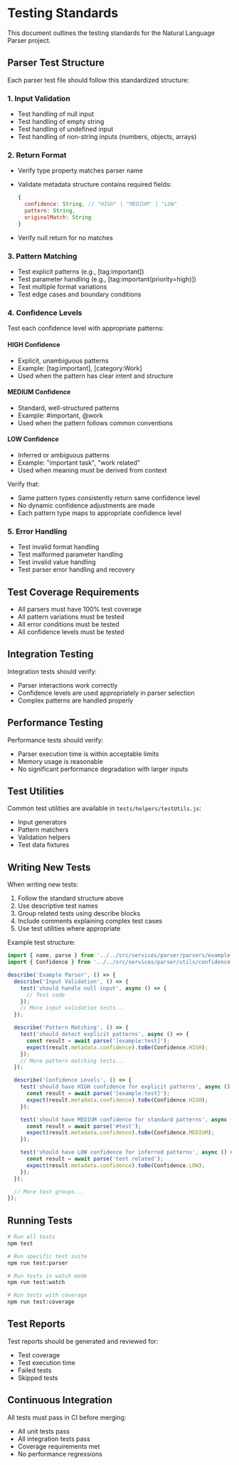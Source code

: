 # Testing Standards

This document outlines the testing standards for the Natural Language Parser project.

## Parser Test Structure

Each parser test file should follow this standardized structure:

### 1. Input Validation

- Test handling of null input
- Test handling of empty string
- Test handling of undefined input
- Test handling of non-string inputs (numbers, objects, arrays)

### 2. Return Format

- Verify type property matches parser name
- Validate metadata structure contains required fields:

  ```javascript
  {
    confidence: String, // "HIGH" | "MEDIUM" | "LOW"
    pattern: String,
    originalMatch: String
  }
  ```

- Verify null return for no matches

### 3. Pattern Matching

- Test explicit patterns (e.g., [tag:important])
- Test parameter handling (e.g., [tag:important(priority=high)])
- Test multiple format variations
- Test edge cases and boundary conditions

### 4. Confidence Levels

Test each confidence level with appropriate patterns:

#### HIGH Confidence

- Explicit, unambiguous patterns
- Example: [tag:important], [category:Work]
- Used when the pattern has clear intent and structure

#### MEDIUM Confidence

- Standard, well-structured patterns
- Example: #important, @work
- Used when the pattern follows common conventions

#### LOW Confidence

- Inferred or ambiguous patterns
- Example: "important task", "work related"
- Used when meaning must be derived from context

Verify that:

- Same pattern types consistently return same confidence level
- No dynamic confidence adjustments are made
- Each pattern type maps to appropriate confidence level

### 5. Error Handling

- Test invalid format handling
- Test malformed parameter handling
- Test invalid value handling
- Test parser error handling and recovery

## Test Coverage Requirements

- All parsers must have 100% test coverage
- All pattern variations must be tested
- All error conditions must be tested
- All confidence levels must be tested

## Integration Testing

Integration tests should verify:

- Parser interactions work correctly
- Confidence levels are used appropriately in parser selection
- Complex patterns are handled properly

## Performance Testing

Performance tests should verify:

- Parser execution time is within acceptable limits
- Memory usage is reasonable
- No significant performance degradation with larger inputs

## Test Utilities

Common test utilities are available in `tests/helpers/testUtils.js`:

- Input generators
- Pattern matchers
- Validation helpers
- Test data fixtures

## Writing New Tests

When writing new tests:

1. Follow the standard structure above
2. Use descriptive test names
3. Group related tests using describe blocks
4. Include comments explaining complex test cases
5. Use test utilities where appropriate

Example test structure:

```javascript
import { name, parse } from '../../src/services/parser/parsers/example.js';
import { Confidence } from '../../src/services/parser/utils/confidence.js';

describe('Example Parser', () => {
  describe('Input Validation', () => {
    test('should handle null input', async () => {
      // Test code
    });
    // More input validation tests...
  });

  describe('Pattern Matching', () => {
    test('should detect explicit patterns', async () => {
      const result = await parse('[example:test]');
      expect(result.metadata.confidence).toBe(Confidence.HIGH);
    });
    // More pattern matching tests...
  });

  describe('Confidence Levels', () => {
    test('should have HIGH confidence for explicit patterns', async () => {
      const result = await parse('[example:test]');
      expect(result.metadata.confidence).toBe(Confidence.HIGH);
    });

    test('should have MEDIUM confidence for standard patterns', async () => {
      const result = await parse('#test');
      expect(result.metadata.confidence).toBe(Confidence.MEDIUM);
    });

    test('should have LOW confidence for inferred patterns', async () => {
      const result = await parse('test related');
      expect(result.metadata.confidence).toBe(Confidence.LOW);
    });
  });

  // More test groups...
});
```

## Running Tests

```bash
# Run all tests
npm test

# Run specific test suite
npm run test:parser

# Run tests in watch mode
npm run test:watch

# Run tests with coverage
npm run test:coverage
```

## Test Reports

Test reports should be generated and reviewed for:

- Test coverage
- Test execution time
- Failed tests
- Skipped tests

## Continuous Integration

All tests must pass in CI before merging:

- All unit tests pass
- All integration tests pass
- Coverage requirements met
- No performance regressions
